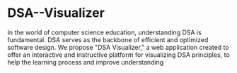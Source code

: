 # DSA--Visualizer
In the world of computer science education, understanding DSA is fundamental. DSA serves as the backbone of efficient and optimized software design. We propose "DSA Visualizer," a web application created to offer an interactive and instructive platform for visualizing DSA principles, to help the learning process and improve understanding

